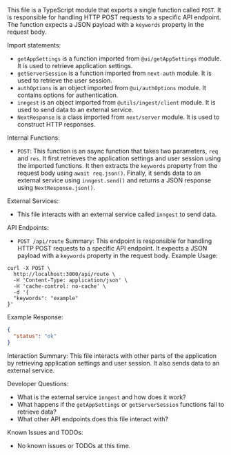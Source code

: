 This file is a TypeScript module that exports a single function called `POST`. It is responsible for handling HTTP POST requests to a specific API endpoint. The function expects a JSON payload with a `keywords` property in the request body.

Import statements:
- `getAppSettings` is a function imported from `@ui/getAppSettings` module. It is used to retrieve application settings.
- `getServerSession` is a function imported from `next-auth` module. It is used to retrieve the user session.
- `authOptions` is an object imported from `@ui/authOptions` module. It contains options for authentication.
- `inngest` is an object imported from `@utils/ingest/client` module. It is used to send data to an external service.
- `NextResponse` is a class imported from `next/server` module. It is used to construct HTTP responses.

Internal Functions:
- `POST`: This function is an async function that takes two parameters, `req` and `res`. It first retrieves the application settings and user session using the imported functions. It then extracts the `keywords` property from the request body using `await req.json()`. Finally, it sends data to an external service using `inngest.send()` and returns a JSON response using `NextResponse.json()`.

External Services:
- This file interacts with an external service called `inngest` to send data.

API Endpoints:
- `POST /api/route`
Summary: This endpoint is responsible for handling HTTP POST requests to a specific API endpoint. It expects a JSON payload with a `keywords` property in the request body.
Example Usage:
```
curl -X POST \
  http://localhost:3000/api/route \
  -H 'Content-Type: application/json' \
  -H 'cache-control: no-cache' \
  -d '{
  "keywords": "example"
}'
```
Example Response:
```json
{
  "status": "ok"
}
```

Interaction Summary:
This file interacts with other parts of the application by retrieving application settings and user session. It also sends data to an external service.

Developer Questions:
- What is the external service `inngest` and how does it work?
- What happens if the `getAppSettings` or `getServerSession` functions fail to retrieve data?
- What other API endpoints does this file interact with?

Known Issues and TODOs:
- No known issues or TODOs at this time.